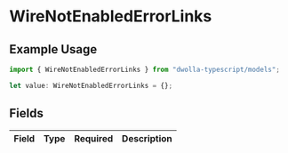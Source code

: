 # WireNotEnabledErrorLinks

## Example Usage

```typescript
import { WireNotEnabledErrorLinks } from "dwolla-typescript/models";

let value: WireNotEnabledErrorLinks = {};
```

## Fields

| Field       | Type        | Required    | Description |
| ----------- | ----------- | ----------- | ----------- |